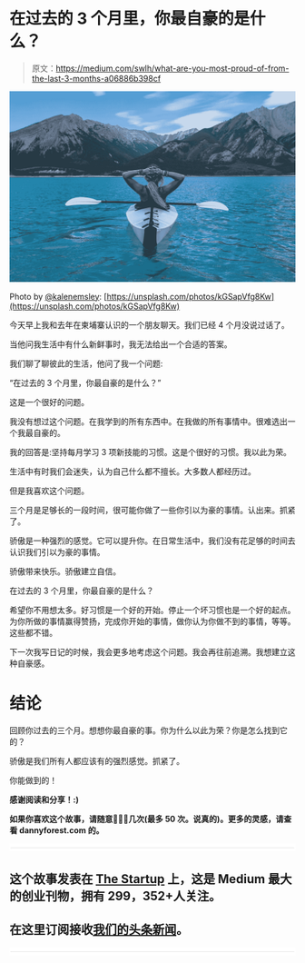# 在过去的 3 个月里，你最自豪的是什么？

> 原文：<https://medium.com/swlh/what-are-you-most-proud-of-from-the-last-3-months-a06886b398cf>

![](img/730154ced98b4ee6ea62404334a2966b.png)

Photo by [@kalenemsley](https://unsplash.com/@kalenemsley): [https://unsplash.com/photos/kGSapVfg8Kw](https://unsplash.com/photos/kGSapVfg8Kw)

今天早上我和去年在柬埔寨认识的一个朋友聊天。我们已经 4 个月没说过话了。

当他问我生活中有什么新鲜事时，我无法给出一个合适的答案。

我们聊了聊彼此的生活，他问了我一个问题:

“在过去的 3 个月里，你最自豪的是什么？”

这是一个很好的问题。

我没有想过这个问题。在我学到的所有东西中。在我做的所有事情中。很难选出一个我最自豪的。

我的回答是:坚持每月学习 3 项新技能的习惯。这是个很好的习惯。我以此为荣。

生活中有时我们会迷失，认为自己什么都不擅长。大多数人都经历过。

但是我喜欢这个问题。

三个月是足够长的一段时间，很可能你做了一些你引以为豪的事情。认出来。抓紧了。

骄傲是一种强烈的感觉。它可以提升你。在日常生活中，我们没有花足够的时间去认识我们引以为豪的事情。

骄傲带来快乐。骄傲建立自信。

在过去的 3 个月里，你最自豪的是什么？

希望你不用想太多。好习惯是一个好的开始。停止一个坏习惯也是一个好的起点。为你所做的事情赢得赞扬，完成你开始的事情，做你认为你做不到的事情，等等。这些都不错。

下一次我写日记的时候，我会更多地考虑这个问题。我会再往前追溯。我想建立这种自豪感。

# 结论

回顾你过去的三个月。想想你最自豪的事。你为什么以此为荣？你是怎么找到它的？

骄傲是我们所有人都应该有的强烈感觉。抓紧了。

你能做到的！

**感谢阅读和分享！:)**

**如果你喜欢这个故事，请随意**👏👏👏**几次(最多 50 次。说真的)。更多的灵感，请查看 dannyforest.com 的**[](http://dannyforest.com/)****。****

**![](img/731acf26f5d44fdc58d99a6388fe935d.png)**

## **这个故事发表在 [The Startup](https://medium.com/swlh) 上，这是 Medium 最大的创业刊物，拥有 299，352+人关注。**

## **在这里订阅接收[我们的头条新闻](http://growthsupply.com/the-startup-newsletter/)。**

**![](img/731acf26f5d44fdc58d99a6388fe935d.png)**